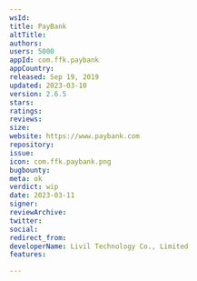 ```yaml
---
wsId: 
title: PayBank
altTitle: 
authors: 
users: 5000
appId: com.ffk.paybank
appCountry: 
released: Sep 19, 2019
updated: 2023-03-10
version: 2.6.5
stars: 
ratings: 
reviews: 
size: 
website: https://www.paybank.com
repository: 
issue: 
icon: com.ffk.paybank.png
bugbounty: 
meta: ok
verdict: wip
date: 2023-03-11
signer: 
reviewArchive: 
twitter: 
social: 
redirect_from: 
developerName: Livil Technology Co., Limited
features: 

---
```


